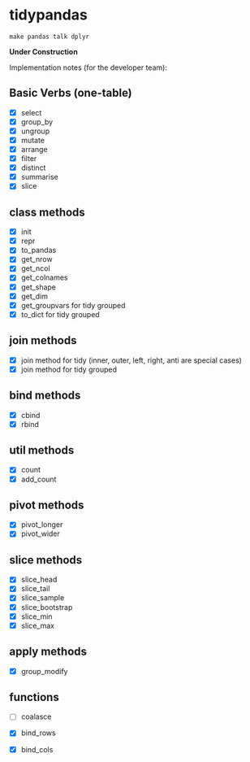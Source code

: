 # tidypandas
`make pandas talk dplyr`

**Under Construction**

Implementation notes (for the developer team):

## Basic Verbs (one-table)

- [x] select
- [x] group_by
- [x] ungroup
- [x] mutate
- [x] arrange
- [x] filter
- [x] distinct
- [x] summarise
- [x] slice

## class methods

- [x] init
- [x] repr
- [x] to_pandas
- [x] get_nrow
- [x] get_ncol
- [x] get_colnames
- [x] get_shape
- [x] get_dim
- [x] get_groupvars for tidy grouped
- [x] to_dict for tidy grouped

## join methods

- [x] join method for tidy (inner, outer, left, right, anti are special cases)
- [x] join method for tidy grouped

## bind methods

- [x] cbind
- [x] rbind

## util methods

- [x] count
- [x] add_count
 
## pivot methods

- [x] pivot_longer
- [x] pivot_wider

## slice methods

- [x] slice_head
- [x] slice_tail
- [x] slice_sample
- [x] slice_bootstrap
- [x] slice_min
- [x] slice_max

## apply methods

- [x] group_modify

## functions

- [ ] coalasce
- [x] bind_rows
- [x] bind_cols


